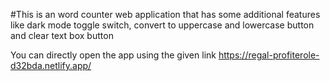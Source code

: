 #This is an word counter web application that has some additional features like dark mode toggle switch, convert to uppercase and lowercase button and clear text box button

You can directly open the app using the given link
https://regal-profiterole-d32bda.netlify.app/
